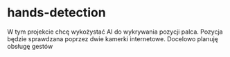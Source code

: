 # hands-detection
W tym projekcie chcę wykożystać AI do wykrywania pozycji palca. Pozycja będzie sprawdzana poprzez dwie kamerki internetowe. Docelowo planuję obsługę gestów
